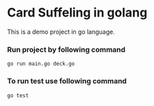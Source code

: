 # Card Suffeling in golang
This is a demo project in go language.

### Run project by following command
  `go run main.go deck.go`

### To run test use following command
  `go test`
